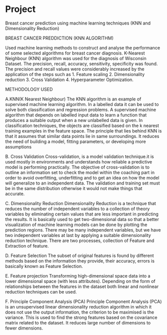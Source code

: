 # Project
Breast cancer prediction using machine learning techniques (KNN and Dimensionality Reduction) 


BREAST CANCER PREDDICTION (KNN ALGORITHM)

Used machine learning methods to construct and analyse the performance of some selected algorithms for breast cancer diagnosis. K-Nearest Neighbour (KNN) algorithm was used for the diagnosis of Wisconsin Dataset. The precision, recall, accuracy, sensitivity, specificity was found. The precision and recall values were considerably increased by the application of the steps such as 1. Feature scaling 2. Dimensionality reduction 3. Cross Validation 4. Hyperparameter Optimization.

METHODOLOGY USED

A.KNN(K Nearest Neighbour) The KNN algorithm is an example of supervised machine learning algorithm. In a labelled data it can be used to solve both classification and regression problems. A supervised machine algorithm that depends on labelled input data to learn a function that produces a suitable output when a new unlabelled data is given. In classification techniques, the objects are classified based on the k nearest training examples in the feature space. The principle that lies behind KNN is that it assumes that similar data points lie in same surroundings. It reduces the need of building a model, fitting parameters, or developing more assumptions

B. Cross Validation Cross-validation, is a model validation technique.it is used mostly in environments and understands how reliable a predictive model is performing practically. The objective of cross-validation is to outline an information set to check the model within the coaching part in order to avoid overfitting, underfitting and to get an idea on how the model will generalize to an independent data. The validation and training set must be in the same distribution otherwise it would not make things that accurate.

C. Dimensionality Reduction Dimensionality Reduction is a technique that reduces the number of independent variables to a collection of theory variables by eliminating certain values that are less important in predicting the results. It is basically used to get two-dimensional data so that a better visualization of machine learning models can be done by plotting the prediction regions. There may be many independent variables, but we have two independent variables at last by applying a suitable dimensionality reduction technique. There are two processes, collection of Feature and Extraction of feature.

D. Feature Selection The subset of original features is found by different methods based on the information they provide, their accuracy, errors is basically known as Feature Selection.

E. Feature projection Transforming high-dimensional space data into a lower dimensional space (with less attributes). Depending on the form of relationships between the features in the dataset both linear and nonlinear reduction techniques can be used.

F. Principle Component Analysis (PCA) Principle Component Analysis (PCA) is an unsupervised linear dimensionality reduction algorithm in which it does not use the output information, the criterion to be maximised is the variance. This is used to find the strong features based on the covariance matrix related to the dataset. It reduces large number of dimensions to fewer dimensions.
